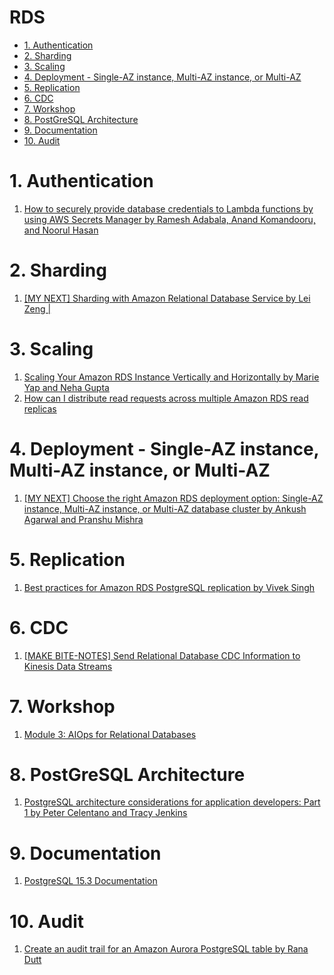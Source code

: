 <h1>RDS</h1>

<!-- TOC -->

- [1. Authentication](#1-authentication)
- [2. Sharding](#2-sharding)
- [3. Scaling](#3-scaling)
- [4. Deployment - Single-AZ instance, Multi-AZ instance, or Multi-AZ](#4-deployment---single-az-instance-multi-az-instance-or-multi-az)
- [5. Replication](#5-replication)
- [6. CDC](#6-cdc)
- [7. Workshop](#7-workshop)
- [8. PostGreSQL Architecture](#8-postgresql-architecture)
- [9. Documentation](#9-documentation)
- [10. Audit](#10-audit)

<!-- /TOC -->

# 1. Authentication

1. [How to securely provide database credentials to Lambda functions by using AWS Secrets Manager by Ramesh Adabala, Anand Komandooru, and Noorul Hasan](https://aws.amazon.com/blogs/security/how-to-securely-provide-database-credentials-to-lambda-functions-by-using-aws-secrets-manager/)

# 2. Sharding

1. [[MY NEXT] Sharding with Amazon Relational Database Service by Lei Zeng |](https://aws.amazon.com/blogs/database/sharding-with-amazon-relational-database-service/)

# 3. Scaling
1. [Scaling Your Amazon RDS Instance Vertically and Horizontally by Marie Yap and Neha Gupta](https://aws.amazon.com/blogs/database/scaling-your-amazon-rds-instance-vertically-and-horizontally/)
2. [How can I distribute read requests across multiple Amazon RDS read replicas](https://aws.amazon.com/premiumsupport/knowledge-center/requests-rds-read-replicas/)

# 4. Deployment - Single-AZ instance, Multi-AZ instance, or Multi-AZ
1. [[MY NEXT] Choose the right Amazon RDS deployment option: Single-AZ instance, Multi-AZ instance, or Multi-AZ database cluster by Ankush Agarwal and Pranshu Mishra](https://aws.amazon.com/blogs/database/choose-the-right-amazon-rds-deployment-option-single-az-instance-multi-az-instance-or-multi-az-database-cluster/)

# 5. Replication

1. [Best practices for Amazon RDS PostgreSQL replication by Vivek Singh ](https://aws.amazon.com/blogs/database/best-practices-for-amazon-rds-postgresql-replication/)

# 6. CDC

1. [[MAKE BITE-NOTES] Send Relational Database CDC Information to Kinesis Data Streams](https://www.youtube.com/watch?v=xfAJfKDwdIA)

# 7. Workshop

1. [Module 3: AIOps for Relational Databases](https://catalog.workshops.aws/performance-tuning/en-US/60-database)

# 8. PostGreSQL Architecture

1. [PostgreSQL architecture considerations for application developers: Part 1 by Peter Celentano and Tracy Jenkins](https://aws.amazon.com/blogs/database/postgresql-architecture-considerations-for-application-developers-part-1/)

# 9. Documentation

1. [PostgreSQL 15.3 Documentation](https://www.postgresql.org/docs/current/index.html)

# 10. Audit

1. [Create an audit trail for an Amazon Aurora PostgreSQL table by Rana Dutt](https://aws.amazon.com/blogs/database/create-an-audit-trail-for-an-amazon-aurora-postgresql-table/)